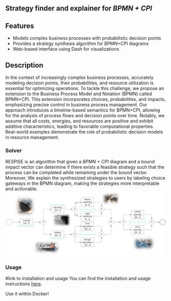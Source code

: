 ## Strategy finder and explainer for *BPMN + CPI*

## Features

- Models complex business processes with probabilistic decision points
- Provides a strategy synthesis algorithm for BPMN+CPI diagrams
- Web-based interface using Dash for visualizations

## Description

In the context of increasingly complex business processes, accurately modeling decision points, their probabilities, and resource utilization is essential for optimizing operations. To tackle this challenge, we propose an extension to the Business Process Model and Notation (BPMN) called BPMN+CPI. This extension incorporates choices, probabilities, and impacts, emphasizing precise control in business process management. Our approach introduces a timeline-based semantics for BPMN+CPI, allowing for the analysis of process flows and decision points over time. Notably, we assume that all costs, energies, and resources are positive and exhibit additive characteristics, leading to favorable computational properties. Real-world examples demonstrate the role of probabilistic decision models in resource management.

### Solver
RESPISE is an algorithm that given a *BPMN + CPI*  diagram and a bound impact vector can determine if there exists a feasible strategy such that the process can be completed while remaining under the bound vector. Moreover, We explain the synthesized strategies to users by labeling choice gateways in the BPMN diagram, making the strategies more interpretable and actionable.
![alt text](image.png)

### Usage
#link to installation and usage
You can find the installation and usage instructions [here](docs/installation_and_usage.md).

Use it within Docker!